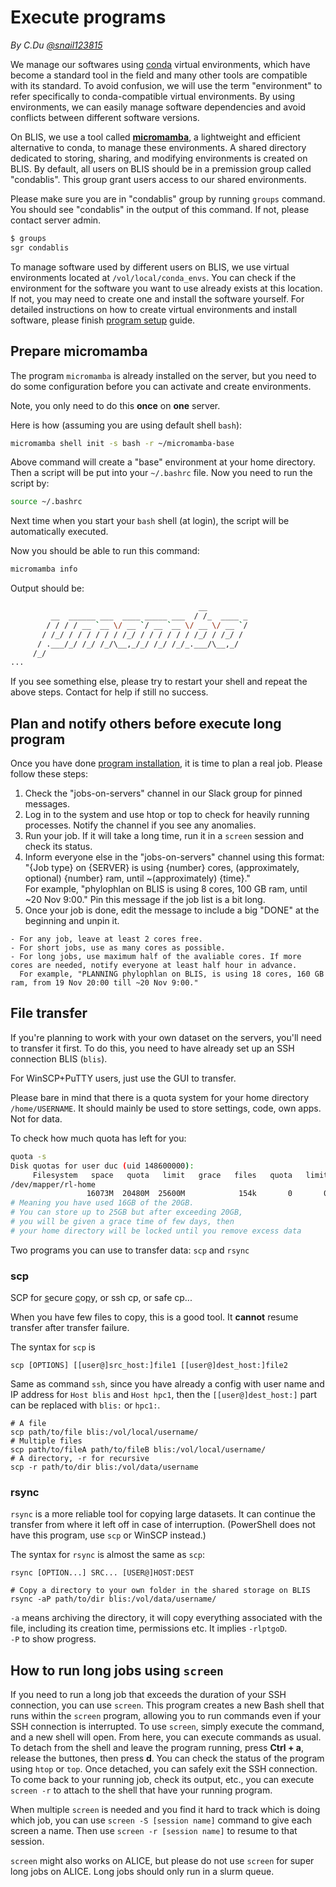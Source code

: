 # Execute programs

*By C.Du [@snail123815](https://github.com/snail123815)*

We manage our softwares using [conda](https://docs.conda.io/en/latest/) virtual environments, which have become a standard tool in the field and many other tools are compatible with its standard. To avoid confusion, we will use the term "environment" to refer specifically to conda-compatible virtual environments. By using environments, we can easily manage software dependencies and avoid conflicts between different software versions.

On BLIS, we use a tool called **[micromamba](https://mamba.readthedocs.io/en/latest/user_guide/micromamba.html)**, a lightweight and efficient alternative to conda, to manage these environments. A shared directory dedicated to storing, sharing, and modifying environments is created on BLIS. By default, all users on BLIS should be in a premission group called "condablis". This group grant users access to our shared environments.

Please make sure you are in "condablis" group by running `groups` command. You should see "condablis" in the output of this command. If not, please contact server admin.

```sh
$ groups
sgr condablis
```

To manage software used by different users on BLIS, we use virtual environments located at `/vol/local/conda_envs`. You can check if the environment for the software you want to use already exists at this location. If not, you may need to create one and install the software yourself. For detailed instructions on how to create virtual environments and install software, please finish [program setup](./Install%20programs.md) guide.

## Prepare micromamba

The program `micromamba` is already installed on the server, but you need to do some configuration before you can activate and create environments.

Note, you only need to do this **once** on **one** server.

Here is how (assuming you are using default shell `bash`):

```sh
micromamba shell init -s bash -r ~/micromamba-base
```

Above command will create a "base" environment at your home directory. Then a script will be put into your `~/.bashrc` file. Now you need to run the script by:

```sh
source ~/.bashrc
```

Next time when you start your `bash` shell (at login), the script will be automatically executed.

Now you should be able to run this command:

```sh
micromamba info
```

Output should be:

```sh
                                          __
         __  ______ ___  ____ _____ ___  / /_  ____ _
        / / / / __ `__ \/ __ `/ __ `__ \/ __ \/ __ `/
       / /_/ / / / / / / /_/ / / / / / / /_/ / /_/ /
      / .___/_/ /_/ /_/\__,_/_/ /_/ /_/_.___/\__,_/
     /_/
...
```

If you see something else, please try to restart your shell and repeat the above steps. Contact for help if still no success.

## Plan and notify others before execute long program

Once you have done [program installation](./Install%20programs.md), it is time to plan a real job. Please follow these steps:

1. Check the "jobs-on-servers" channel in our Slack group for pinned messages.
2. Log in to the system and use htop or top to check for heavily running processes. Notify the channel if you see any anomalies.
3. Run your job. If it will take a long time, run it in a `screen` session and check its status.
4. Inform everyone else in the "jobs-on-servers" channel using this format:  
   "{Job type} on {SERVER} is using {number} cores, (approximately, optional) {number} ram, until ~(approximately) {time}."  
   For example, "phylophlan on BLIS is using 8 cores, 100 GB ram, until ~20 Nov 9:00." Pin this message if the job list is a bit long.
5. Once your job is done, edit the message to include a big "DONE" at the beginning and unpin it.

```{admonition} Rule of thumb
- For any job, leave at least 2 cores free.
- For short jobs, use as many cores as possible.
- For long jobs, use maximum half of the avaliable cores. If more cores are needed, notify everyone at least half hour in advance.
  For example, "PLANNING phylophlan on BLIS, is using 18 cores, 160 GB ram, from 19 Nov 20:00 till ~20 Nov 9:00."  
```

## File transfer

If you're planning to work with your own dataset on the servers, you'll need to transfer it first. To do this, you need to have already set up an SSH connection BLIS (`blis`).

For WinSCP+PuTTY users, just use the GUI to transfer.

Please bare in mind that there is a quota system for your home directory `/home/USERNAME`. It should mainly be used to store settings, code, own apps. Not for data.

To check how much quota has left for you:

```sh
quota -s
Disk quotas for user duc (uid 148600000):
     Filesystem   space   quota   limit   grace   files   quota   limit   grace
/dev/mapper/rl-home
                 16073M  20480M  25600M            154k       0       0
# Meaning you have used 16GB of the 20GB.
# You can store up to 25GB but after exceeding 20GB,
# you will be given a grace time of few days, then
# your home directory will be locked until you remove excess data
```

Two programs you can use to transfer data: `scp` and `rsync`

### scp

SCP for <u>s</u>ecure <u>c</u>o<u>p</u>y, or ssh cp, or safe cp...

When you have few files to copy, this is a good tool. It **cannot** resume transfer after transfer failure.

The syntax for `scp` is

```shell
scp [OPTIONS] [[user@]src_host:]file1 [[user@]dest_host:]file2
```

Same as command `ssh`, since you have already a config with user name and IP address for `Host blis` and `Host hpc1`, then the `[[user@]dest_host:]` part can be replaced with `blis:` or `hpc1:`.

```shell
# A file
scp path/to/file blis:/vol/local/username/
# Multiple files
scp path/to/fileA path/to/fileB blis:/vol/local/username/
# A directory, -r for recursive
scp -r path/to/dir blis:/vol/data/username
```

### rsync

`rsync` is a more reliable tool for copying large datasets. It can continue the transfer from where it left off in case of interruption. (PowerShell does not have this program, use `scp` or WinSCP instead.)

The syntax for `rsync` is almost the same as `scp`:

```shell
rsync [OPTION...] SRC... [USER@]HOST:DEST
```

```shell
# Copy a directory to your own folder in the shared storage on BLIS
rsync -aP path/to/dir blis:/vol/data/username/
```

`-a` means archiving the directory, it will copy everything associated with the file, including its creation time, permissions etc. It implies `-rlptgoD`.  
`-P` to show progress.

## How to run long jobs using `screen`

If you need to run a long job that exceeds the duration of your SSH connection, you can use `screen`. This program creates a new Bash shell that runs within the `screen` program, allowing you to run commands even if your SSH connection is interrupted. To use `screen`, simply execute the command, and a new shell will open. From here, you can execute commands as usual. To detach from the shell and leave the program running, press **Ctrl + a**, release the buttones, then press **d**. You can check the status of the program using `htop` or `top`. Once detached, you can safely exit the SSH connection. To come back to your running job, check its output, etc., you can execute `screen -r` to attach to the shell that have your running program.

When multiple `screen` is needed and you find it hard to track which is doing which job, you can use `screen -S [session name]` command to give each screen a name. Then use `screen -r [session name]` to resume to that session.

`screen` might also works on ALICE, but please do not use `screen` for super long jobs on ALICE. Long jobs should only run in a slurm queue.